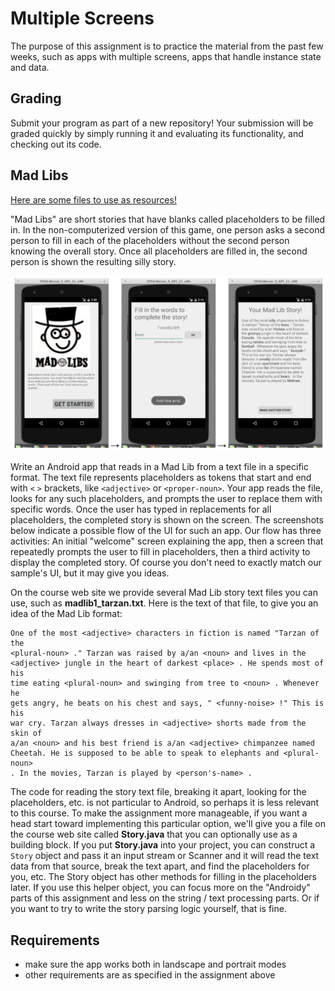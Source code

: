 # Multiple Screens

The purpose of this assignment is to practice the material from the past few weeks, such as apps with multiple screens, apps that handle instance state and data.

## Grading

Submit your program as part of a new repository! Your submission will be graded quickly by simply running it and evaluating its functionality, and checking out its code.

## Mad Libs

[Here are some files to use as resources!](madlibs-files.zip)

"Mad Libs" are short stories that have blanks called placeholders to be filled in. In the non-computerized version of this game, one person asks a second person to fill in each of the placeholders without the second person knowing the overall story. Once all placeholders are filled in, the second person is shown the resulting silly story.

![](madlibs.png)

Write an Android app that reads in a Mad Lib from a text file in a specific format. The text file represents placeholders as tokens that start and end with `<` `>` brackets, like `<adjective>` or `<proper-noun>`. Your app reads the file, looks for any such placeholders, and prompts the user to replace them with specific words. Once the user has typed in replacements for all placeholders, the completed story is shown on the screen. The screenshots below indicate a possible flow of the UI for such an app. Our flow has three activities: An initial "welcome" screen explaining the app, then a screen that repeatedly prompts the user to fill in placeholders, then a third activity to display the completed story. Of course you don't need to exactly match our sample's UI, but it may give you ideas.

On the course web site we provide several Mad Lib story text files you can use, such as **madlib1_tarzan.txt**. Here is the text of that file, to give you an idea of the Mad Lib format:

    One of the most <adjective> characters in fiction is named "Tarzan of the
    <plural-noun> ." Tarzan was raised by a/an <noun> and lives in the
    <adjective> jungle in the heart of darkest <place> . He spends most of his
    time eating <plural-noun> and swinging from tree to <noun> . Whenever he
    gets angry, he beats on his chest and says, " <funny-noise> !" This is his
    war cry. Tarzan always dresses in <adjective> shorts made from the skin of
    a/an <noun> and his best friend is a/an <adjective> chimpanzee named
    Cheetah. He is supposed to be able to speak to elephants and <plural-noun>
    . In the movies, Tarzan is played by <person's-name> .

The code for reading the story text file, breaking it apart, looking for the placeholders, etc. is not particular to Android, so perhaps it is less relevant to this course. To make the assignment more manageable, if you want a head start toward implementing this particular option, we'll give you a file on the course web site called **Story.java** that you can optionally use as a building block. If you put **Story.java** into your project, you can construct a `Story` object and pass it an input stream or Scanner and it will read the text data from that source, break the text apart, and find the placeholders for you, etc. The Story object has other methods for filling in the placeholders later. If you use this helper object, you can focus more on the "Androidy" parts of this assignment and less on the string / text processing parts. Or if you want to try to write the story parsing logic yourself, that is fine.

## Requirements

- make sure the app works both in landscape and portrait modes
- other requirements are as specified in the assignment above
